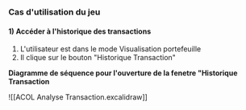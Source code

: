 ### Cas d'utilisation du jeu
#### 1) Accéder à l'historique des transactions

1) L'utilisateur est dans le mode Visualisation portefeuille
2) Il clique sur le bouton "Historique Transaction"

**Diagramme de séquence pour l'ouverture de la fenetre "Historique Transaction**

![[ACOL Analyse Transaction.excalidraw]]

